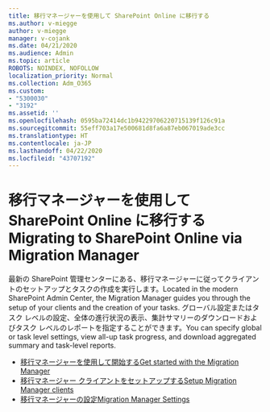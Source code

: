 ```yaml
---
title: 移行マネージャーを使用して SharePoint Online に移行する
ms.author: v-miegge
author: v-miegge
manager: v-cojank
ms.date: 04/21/2020
ms.audience: Admin
ms.topic: article
ROBOTS: NOINDEX, NOFOLLOW
localization_priority: Normal
ms.collection: Adm_O365
ms.custom:
- "5300030"
- "3192"
ms.assetid: ''
ms.openlocfilehash: 0595ba72414dc1b94229706220715139f126c91a
ms.sourcegitcommit: 55eff703a17e500681d8fa6a87eb067019ade3cc
ms.translationtype: HT
ms.contentlocale: ja-JP
ms.lasthandoff: 04/22/2020
ms.locfileid: "43707192"
---
```

# <a name="migrating-to-sharepoint-online-via-migration-manager"></a><span data-ttu-id="7364d-102">移行マネージャーを使用して SharePoint Online に移行する</span><span class="sxs-lookup"><span data-stu-id="7364d-102">Migrating to SharePoint Online via Migration Manager</span></span>

<span data-ttu-id="7364d-103">最新の SharePoint 管理センターにある、移行マネージャーに従ってクライアントのセットアップとタスクの作成を実行します。</span><span class="sxs-lookup"><span data-stu-id="7364d-103">Located in the modern SharePoint Admin Center, the Migration Manager guides you through the setup of your clients and the creation of your tasks.</span></span> <span data-ttu-id="7364d-104">グローバル設定またはタスク レベルの設定、全体の進行状況の表示、集計サマリーのダウンロードおよびタスク レベルのレポートを指定することができます。</span><span class="sxs-lookup"><span data-stu-id="7364d-104">You can specify global or task level settings, view all-up task progress, and download aggregated summary and task-level reports.</span></span>

* [<span data-ttu-id="7364d-105">移行マネージャーを使用して開始する</span><span class="sxs-lookup"><span data-stu-id="7364d-105">Get started with the Migration Manager</span></span>](https://docs.microsoft.com/sharepointmigration/mm-get-started)
* [<span data-ttu-id="7364d-106">移行マネージャー クライアントをセットアップする</span><span class="sxs-lookup"><span data-stu-id="7364d-106">Setup Migration Manager clients</span></span>](https://docs.microsoft.com/sharepointmigration/mm-setup-clients)
* [<span data-ttu-id="7364d-107">移行マネージャーの設定</span><span class="sxs-lookup"><span data-stu-id="7364d-107">Migration Manager Settings</span></span>](https://docs.microsoft.com/sharepointmigration/mm-settings)